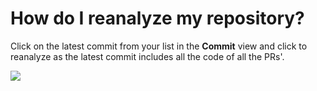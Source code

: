 # How do I reanalyze my repository?

Click on the latest commit from your list in the **Commit** view and click to reanalyze as the latest commit includes all the code of all the PRs'.

![](/images/Screen_Shot_2016-11-07_at_12.00.16.png)
